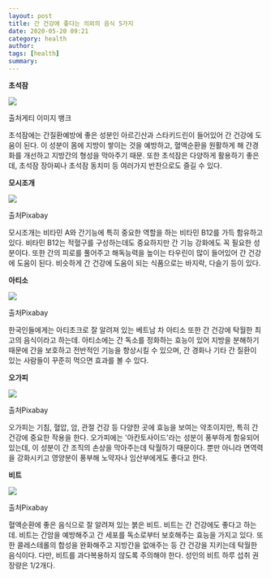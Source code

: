 ```yaml
---
layout: post
title: 간 건강에 좋다는 의외의 음식 5가지
date: 2020-05-20 09:21
category: health
author: 
tags: [health]
summary: 
---
```



**초석잠**

![](https://img1.daumcdn.net/thumb/R720x0/?fname=https%3A%2F%2Ft1.daumcdn.net%2Fliveboard%2Finterstella-story%2F1d136afdd50f4945a67c7dd10e1cbf34.JPG)

출처게티 이미지 뱅크

초석잠에는 간질환예방에 좋은 성분인 아르긴산과 스타키드린이 들어있어 간 건강에 도움이 된다. 이 성분이 몸에 지방이 쌓이는 것을 예방하고, 혈액순환을 원활하게 해 간경화를 개선하고 지방간의 형성을 막아주기 때문. 또한 초석잠은 다양하게 활용하기 좋은데, 초석잠 장아찌나 초석잠 동치미 등 여러가지 반찬으로도 즐길 수 있다.

**모시조개**

![](https://img1.daumcdn.net/thumb/R720x0/?fname=https%3A%2F%2Ft1.daumcdn.net%2Fliveboard%2Finterstella-story%2F3eccfbe43da84ce99ec22ada7d458e19.JPG)

출처Pixabay

모시조개는 비타민 A와 간기능에 특히 중요한 역할을 하는 비타민 B12를 가득 함유하고 있다. 비타민 B12는 적혈구를 구성하는데도 중요하지만 간 기능 강화에도 꼭 필요한 성분이다. 또한 간의 피로를 풀어주고 해독능력을 높이는 타우린이 많이 들어있어 간 건강에 도움이 된다. 비슷하게 간 건강에 도움이 되는 식품으로는 바지락, 다슬기 등이 있다.

**아티소**

![](https://img1.daumcdn.net/thumb/R720x0/?fname=https%3A%2F%2Ft1.daumcdn.net%2Fliveboard%2Finterstella-story%2F477765cbb9364404b2517483e48f37e6.JPG)

출처Pixabay

한국인들에게는 아티초크로 잘 알려져 있는 베트남 차 아티소 또한 간 건강에 탁월한 최고의 음식이라고 하는데. 아티소에는 간 독소를 정화하는 효능이 있어 지방을 분해하기 때문에 간을 보호하고 전반적인 기능을 향상시킬 수 있으며, 간 경화나 기타 간 질환이 있는 사람들이 꾸준히 먹으면 효과를 볼 수 있다.

**오가피**

![](https://img1.daumcdn.net/thumb/R720x0/?fname=https%3A%2F%2Ft1.daumcdn.net%2Fliveboard%2Finterstella-story%2F685b51b99a8c4b93b223dd3a344610d0.JPG)

출처Pixabay

오가피는 기침, 혈압, 암, 관절 건강 등 다양한 곳에 효능을 보여는 약초이지만, 특히 간 건강에 중요한 작용을 한다. 오가피에는 '아칸토사이드'라는 성분이 풍부하게 함유되어 있는데, 이 성분이 간 조직의 손상을 막아주는데 탁월하기 때문이다. 뿐만 아니라 면역력을 강화시키고 영양분이 풍부해 노약자나 임산부에게도 좋다고 한다.

**비트**

![](https://img1.daumcdn.net/thumb/R720x0/?fname=https%3A%2F%2Ft1.daumcdn.net%2Fliveboard%2Finterstella-story%2F1f3a839e752d4e5cb2fa1ad3db8699e3.JPG)

출처Pixabay

혈액순환에 좋은 음식으로 잘 알려져 있는 붉은 비트. 비트는 간 건강에도 좋다고 하는데. 비트는 간암을 예방해주고 간 세포를 독소로부터 보호해주는 효능을 가지고 있다. 또한 콜레스테롤의 합성을 완화해주고 지방간을 없애주는 등 간 건강을 지키는데 탁월한 음식이다. 다만, 비트를 과다복용하지 않도록 주의해야 한다. 성인의 비트 하루 섭취 권장량은 1/2개다.